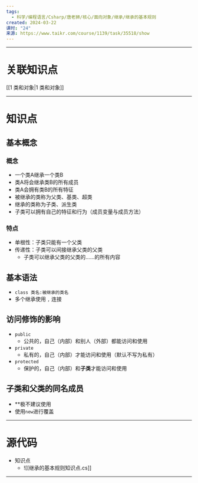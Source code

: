 ```yaml
---
tags:
  - 科学/编程语言/Csharp/唐老狮/核心/面向对象/继承/继承的基本规则
created: 2024-03-22
课时: "24"
来源: https://www.taikr.com/course/1139/task/35518/show
---
```


---
# 关联知识点

[[1 类和对象|1 类和对象]]

---
# 知识点

##  基本概念

### 概念

- 一个类A继承一个类B
- 类A将会继承类B的所有成员
- 类A会拥有类B的所有特征
- 被继承的类称为父类、基类、超类
- 继承的类称为子类、派生类
- 子类可以拥有自己的特征和行为（成员变量与成员方法）
### 特点

- 单根性：子类只能有一个父类
- 传递性：子类可以间接继承父类的父类
	- 子类可以继承父类的父类的……的所有内容
## 基本语法

- `class 类名:被继承的类名`
- 多个继承使用 `,` 连接
## 访问修饰的影响

- `public`
	-  公共的，自己（内部）和别人（外部）都能访问和使用
- `private`
	- 私有的，自己（内部）才能访问和使用（默认不写为私有）
- `protected`
	- 保护的，自己（内部）和**子类**才能访问和使用
## 子类和父类的同名成员

- **极不建议使用
- 使用`new`进行覆盖

---
# 源代码

- 知识点
	- ![[继承的基本规则知识点.cs]]

---
